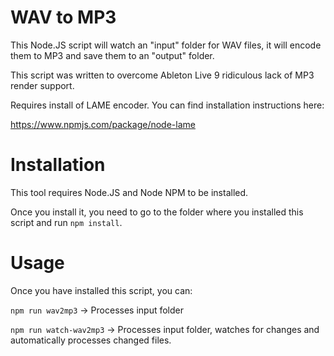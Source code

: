 # WAV to MP3
This Node.JS script will watch an "input" folder for WAV files, it will encode them to MP3 and save them to an "output" folder.

This script was written to overcome Ableton Live 9 ridiculous lack of MP3 render support.

Requires install of LAME encoder. You can find installation instructions here:

https://www.npmjs.com/package/node-lame

# Installation

This tool requires Node.JS and Node NPM to be installed.

Once you install it, you need to go to the folder where you installed this script and run `npm install`.

# Usage

Once you have installed this script, you can:

`npm run wav2mp3` -> Processes input folder

`npm run watch-wav2mp3` -> Processes input folder, watches for changes and automatically processes changed files.
